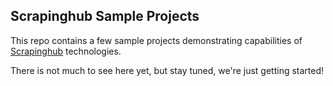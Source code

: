 ## Scrapinghub Sample Projects

This repo contains a few sample projects demonstrating capabilities
of [Scrapinghub](https://scrapinghub.com) technologies.

There is not much to see here yet, but stay tuned, we're just getting started!    
